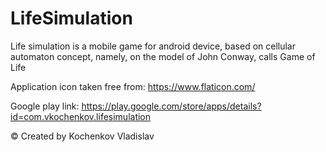 # LifeSimulation

Life simulation is a mobile game for android device, based on cellular automaton concept, namely, on the model of John Сonway, calls Game of Life

Application icon taken free from: https://www.flaticon.com/

Google play link: https://play.google.com/store/apps/details?id=com.vkochenkov.lifesimulation

© Created by Kochenkov Vladislav